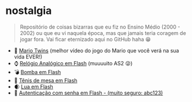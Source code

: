 # nostalgia

> Repositório de coisas bizarras que eu fiz no Ensino Médio (2000 - 2002) ou que eu vi naquela época, mas que jamais teria coragem de jogar fora. Vai ficar eternizado aqui no GitHub haha :grin:

* :runner: [Mario Twins](https://rawgit.com/fdaciuk/nostalgia/master/flash/mario.swf) (melhor vídeo do jogo do Mario que você verá na sua vida EVER!)
* :watch: [Relógio Analógico em Flash](https://rawgit.com/fdaciuk/nostalgia/master/flash/relogio-analogico.swf) (muuuuito AS2 :stuck_out_tongue_winking_eye:)
* :bomb: [Bomba em Flash](https://rawgit.com/fdaciuk/nostalgia/master/flash/bomba.swf)
* :tennis: [Tênis de mesa em Flash](https://rawgit.com/fdaciuk/nostalgia/master/flash/tenis-de-mesa.swf)
* :waxing_crescent_moon: [Lua em Flash](https://rawgit.com/fdaciuk/nostalgia/master/flash/lua.swf)
* :closed_lock_with_key: [Autenticação com senha em Flash - (muito seguro: abc123)](https://rawgit.com/fdaciuk/nostalgia/master/flash/senha.swf)
